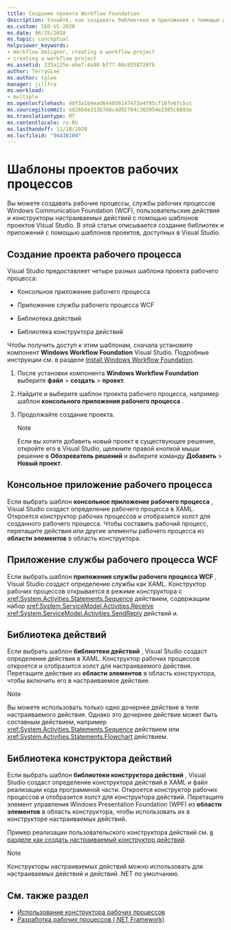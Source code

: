 ```yaml
---
title: Создание проекта Workflow Foundation
description: Узнайте, как создавать библиотеки и приложения с помощью шаблонов проектов, доступных в Visual Studio.
ms.custom: SEO-VS-2020
ms.date: 06/25/2018
ms.topic: conceptual
helpviewer_keywords:
- Workflow Designer, creating a workflow project
- creating a workflow project
ms.assetid: 235a125e-ebe7-4a98-bf77-86c8558728fb
author: TerryGLee
ms.author: tglee
manager: jillfra
ms.workload:
- multiple
ms.openlocfilehash: 4df3a1b4ead644058147473a4f95cf16fe6fc5cc
ms.sourcegitcommit: ed26b6e313b766c4d92764c303954e2385c6693e
ms.translationtype: MT
ms.contentlocale: ru-RU
ms.lasthandoff: 11/10/2020
ms.locfileid: "94438104"
---
```

# <a name="workflow-project-templates"></a>Шаблоны проектов рабочих процессов

Вы можете создавать рабочие процессы, службы рабочих процессов Windows Communication Foundation (WCF), пользовательские действия и конструкторы настраиваемых действий с помощью шаблонов проектов Visual Studio. В этой статье описывается создание библиотек и приложений с помощью шаблонов проектов, доступных в Visual Studio.

## <a name="create-a-workflow-project"></a>Создание проекта рабочего процесса

Visual Studio предоставляет четыре разных шаблона проекта рабочего процесса:

- Консольное приложение рабочего процесса

- Приложение службы рабочего процесса WCF

- Библиотека действий

- Библиотека конструктора действий

Чтобы получить доступ к этим шаблонам, сначала установите компонент **Windows Workflow Foundation** Visual Studio. Подробные инструкции см. в разделе [Install Windows Workflow Foundation](developing-applications-with-the-workflow-designer.md#install-windows-workflow-foundation).

1. После установки компонента **Windows Workflow Foundation** выберите **файл**  >  **создать**  >  **проект**.

1. Найдите и выберите шаблон проекта рабочего процесса, например шаблон **консольного приложения рабочего процесса** .

1. Продолжайте создание проекта.

   > [!NOTE]
   > Если вы хотите добавить новый проект в существующее решение, откройте его в Visual Studio, щелкните правой кнопкой мыши решение в **Обозреватель решений** и выберите команду **Добавить**  >  **Новый проект**.

## <a name="workflow-console-app"></a>Консольное приложение рабочего процесса

Если выбрать шаблон **консольное приложение рабочего процесса** , Visual Studio создаст определение рабочего процесса в XAML. Откроется конструктор рабочих процессов и отобразится холст для созданного рабочего процесса. Чтобы составить рабочий процесс, перетащите действия или другие элементы рабочего процесса из **области элементов** в область конструктора.

## <a name="wcf-workflow-service-app"></a>Приложение службы рабочего процесса WCF

Если выбрать шаблон **приложения службы рабочего процесса WCF** , Visual Studio создаст определение службы как XAML. Конструктор рабочих процессов открывается в режиме конструктора с <xref:System.Activities.Statements.Sequence> действием, содержащим набор <xref:System.ServiceModel.Activities.Receive> <xref:System.ServiceModel.Activities.SendReply> действий и.

## <a name="activity-library"></a>Библиотека действий

Если выбрать шаблон **библиотеки действий** , Visual Studio создаст определение действия в XAML. Конструктор рабочих процессов откроется и отобразится холст для настраиваемого действия. Перетащите действие из **области элементов** в область конструктора, чтобы включить его в настраиваемое действие.

> [!NOTE]
> Вы можете использовать только одно дочернее действие в теле настраиваемого действия. Однако это дочернее действие может быть составным действием, например <xref:System.Activities.Statements.Sequence> действием или <xref:System.Activities.Statements.Flowchart> действием.

## <a name="activity-designer-library"></a>Библиотека конструктора действий

Если выбрать шаблон **библиотеки конструктора действий** , Visual Studio создаст определение конструктора действий в XAML и файл реализации кода программной части. Откроется конструктор рабочих процессов и отобразится холст для конструктора действий. Перетащите элемент управления Windows Presentation Foundation (WPF) из **области элементов** в область конструктора, чтобы использовать их в конструкторе настраиваемых действий.

Пример реализации пользовательского конструктора действий см. [в разделе как создать настраиваемый конструктор действий](/dotnet/framework/windows-workflow-foundation/how-to-create-a-custom-activity-designer).

> [!NOTE]
> Конструкторы настраиваемых действий можно использовать для настраиваемых действий и действий .NET по умолчанию.

## <a name="see-also"></a>См. также раздел

- [Использование конструктора рабочих процессов](developing-applications-with-the-workflow-designer.md)
- [Разработка рабочих процессов (.NET Framework)](/dotnet/framework/windows-workflow-foundation/designing-workflows)
